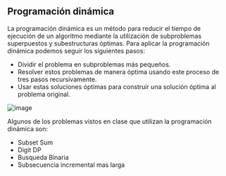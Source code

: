 ## Programación dinámica

La programación dinámica es un método para reducir el tiempo de ejecución de un algoritmo mediante la utilización de subproblemas superpuestos y subestructuras óptimas. Para aplicar la programación dinámica podemos seguir los siguientes pasos:

- Dividir el problema en subproblemas más pequeños.
- Resolver estos problemas de manera óptima usando este proceso de tres pasos recursivamente.
- Usar estas soluciones óptimas para construir una solución óptima al problema original.

![image](https://manualestutor.com/wp-content/uploads/Programacion-dinamica-Mochila-0-1-Codigo-Python.jpg)

Algunos de los problemas vistos en clase que utilizan la programación dinámica son:
- Subset Sum
- Digit DP
- Busqueda Binaria
- Subsecuencia incremental mas larga


